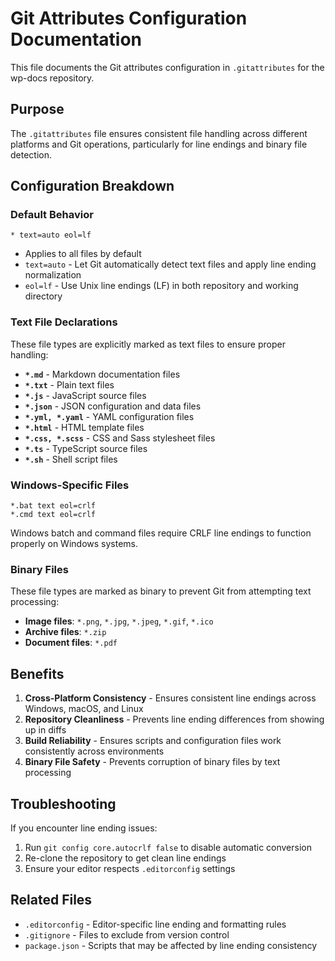 # Git Attributes Configuration Documentation

This file documents the Git attributes configuration in `.gitattributes` for the wp-docs repository.

## Purpose

The `.gitattributes` file ensures consistent file handling across different platforms and Git operations, particularly for line endings and binary file detection.

## Configuration Breakdown

### Default Behavior
```
* text=auto eol=lf
```
- Applies to all files by default
- `text=auto` - Let Git automatically detect text files and apply line ending normalization
- `eol=lf` - Use Unix line endings (LF) in both repository and working directory

### Text File Declarations
These file types are explicitly marked as text files to ensure proper handling:

- **`*.md`** - Markdown documentation files
- **`*.txt`** - Plain text files
- **`*.js`** - JavaScript source files
- **`*.json`** - JSON configuration and data files
- **`*.yml, *.yaml`** - YAML configuration files
- **`*.html`** - HTML template files
- **`*.css, *.scss`** - CSS and Sass stylesheet files
- **`*.ts`** - TypeScript source files
- **`*.sh`** - Shell script files

### Windows-Specific Files
```
*.bat text eol=crlf
*.cmd text eol=crlf
```
Windows batch and command files require CRLF line endings to function properly on Windows systems.

### Binary Files
These file types are marked as binary to prevent Git from attempting text processing:

- **Image files**: `*.png`, `*.jpg`, `*.jpeg`, `*.gif`, `*.ico`
- **Archive files**: `*.zip`
- **Document files**: `*.pdf`

## Benefits

1. **Cross-Platform Consistency** - Ensures consistent line endings across Windows, macOS, and Linux
2. **Repository Cleanliness** - Prevents line ending differences from showing up in diffs
3. **Build Reliability** - Ensures scripts and configuration files work consistently across environments
4. **Binary File Safety** - Prevents corruption of binary files by text processing

## Troubleshooting

If you encounter line ending issues:
1. Run `git config core.autocrlf false` to disable automatic conversion
2. Re-clone the repository to get clean line endings
3. Ensure your editor respects `.editorconfig` settings

## Related Files

- `.editorconfig` - Editor-specific line ending and formatting rules
- `.gitignore` - Files to exclude from version control
- `package.json` - Scripts that may be affected by line ending consistency
